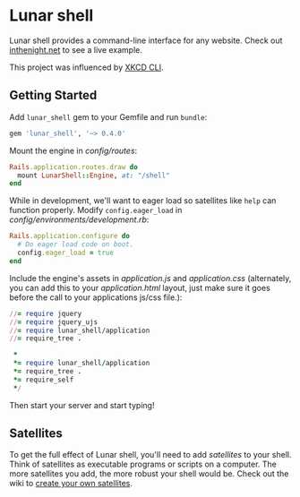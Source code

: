 # Lunar shell

Lunar shell provides a command-line interface for any website. Check out
[inthenight.net](http://inthenight.net/) to see a live example.

This project was influenced by [XKCD CLI](http://uni.xkcd.com/).

## Getting Started

Add `lunar_shell` gem to your Gemfile and run `bundle`:

```ruby
gem 'lunar_shell', '~> 0.4.0'
```

Mount the engine in _config/routes_:

```ruby
Rails.application.routes.draw do
  mount LunarShell::Engine, at: "/shell"
end
```

While in development, we'll want to eager load so satellites like `help` can
function properly. Modify `config.eager_load` in
_config/environments/development.rb_:

```ruby
Rails.application.configure do
  # Do eager load code on boot.
  config.eager_load = true
end
```

Include the engine's assets in _application.js_ and _application.css_
(alternately, you can add this to your _application.html_ layout, just make sure
it goes before the call to your applications js/css file.):

```ruby
//= require jquery
//= require jquery_ujs
//= require lunar_shell/application
//= require_tree .
```

```ruby
 *
 *= require lunar_shell/application
 *= require_tree .
 *= require_self
 */
```

Then start your server and start typing!

## Satellites

To get the full effect of Lunar shell, you'll need to add _satellites_ to your
shell. Think of satellites as executable programs or scripts on a computer. The
more satellites you add, the more robust your shell would be. Check out the wiki
to [create your own satellites](https://github.com/davenguyen/lunar-shell/wiki/Hello,-Satellite!-(creating-your-first-satellite)).
